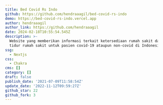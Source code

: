 ```yaml
---
title: Bed Covid Rs Indo
github: https://github.com/hendraaagil/bed-covid-rs-indo
demo: https://bed-covid-rs-indo.vercel.app
author: hendraaagil
author_link: https://github.com/hendraaagil
date: 2024-02-18T10:55:54.545Z
description: >-
  Website yang memberikan informasi terkait ketersediaan rumah sakit dan tempat
  tidur rumah sakit untuk pasien covid-19 ataupun non-covid di Indonesia.
ssg:
  - Nextjs
css:
  - Chakra
cms: []
category: []
draft: false
publish_date: '2021-07-09T11:58:54Z'
update_date: '2022-11-12T09:59:27Z'
github_star: 22
github_fork: 3
---
```

